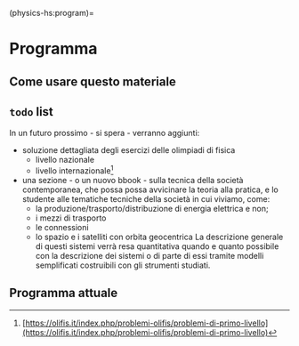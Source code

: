 (physics-hs:program)=
# Programma 

## Come usare questo materiale

## $\texttt{todo}$ list

In un futuro prossimo - si spera - verranno aggiunti:
- soluzione dettagliata degli esercizi delle olimpiadi di fisica
  - livello nazionale
  - livello internazionale[^oli-int]
- una sezione - o un nuovo bbook - sulla tecnica della società contemporanea, che possa possa avvicinare la teoria alla pratica, e lo studente alle tematiche tecniche della società in cui viviamo,  come:
  - la produzione/trasporto/distribuzione di energia elettrica e non;
  - i mezzi di trasporto
  - le connessioni
  - lo spazio e i satelliti con orbita geocentrica
   La descrizione generale di questi sistemi verrà resa quantitativa quando e quanto possibile con la descrizione dei sistemi o di parte di essi tramite modelli semplificati costruibili con gli strumenti studiati.

[^oli-int]: [https://olifis.it/index.php/problemi-olifis/problemi-di-primo-livello](https://olifis.it/index.php/problemi-olifis/problemi-di-primo-livello)

## Programma attuale

